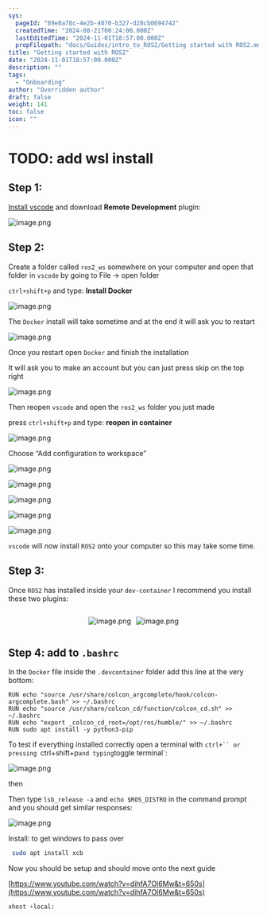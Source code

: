 ```yaml
---
sys:
  pageId: "89e0a78c-4e2b-4070-b327-d28cb0694742"
  createdTime: "2024-08-21T00:24:00.000Z"
  lastEditedTime: "2024-11-01T18:57:00.000Z"
  propFilepath: "docs/Guides/intro_to_ROS2/Getting started with ROS2.md"
title: "Getting started with ROS2"
date: "2024-11-01T18:57:00.000Z"
description: ""
tags:
  - "Onboarding"
author: "Overridden author"
draft: false
weight: 141
toc: false
icon: ""
---
```


# TODO: add wsl install

## Step 1:

[Install vscode](https://code.visualstudio.com/download) and download **Remote Development** plugin:

![image.png](https://prod-files-secure.s3.us-west-2.amazonaws.com/d518164a-d88e-44d1-a4ee-3adb3bd8bce0/efb52993-1881-4a40-b95e-6f020334f022/image.png?X-Amz-Algorithm=AWS4-HMAC-SHA256&X-Amz-Content-Sha256=UNSIGNED-PAYLOAD&X-Amz-Credential=ASIAZI2LB466QUXXX33L%2F20250208%2Fus-west-2%2Fs3%2Faws4_request&X-Amz-Date=20250208T060935Z&X-Amz-Expires=3600&X-Amz-Security-Token=IQoJb3JpZ2luX2VjEG4aCXVzLXdlc3QtMiJHMEUCIAwFwyPTFzqlhV6hPGPH1A%2FBqikg57Z9Iq%2FKGMRFcDbxAiEApn4hDT47i6dWwy%2Bapw1Z2LBb9QiWHioIfnEFc2KP3oIqiAQIhv%2F%2F%2F%2F%2F%2F%2F%2F%2F%2FARAAGgw2Mzc0MjMxODM4MDUiDF%2FETN9QY%2Fh3d4GCDircA767hrTBdou2YG7SxmRz7%2FEFtMSU8XHobrRDK0EE5iZk%2FtFfkDt%2Bg2WzfvE9LpBi%2F2UWwIW9Sr7MFhdp8zTsu2C3I2HxgLqHvXchjMCdo2mOu4H2m6WSJHsmbEK%2FfJd2MKXvoU8OwAa%2B0xhbmRIT4ZdjwDPD1SYtrPHD7MTp1LpXoH%2FU4tIOKxyvcp1kd1lJnKNcvSk3sbb182SfsyWPYXJfeoqe8Y%2BeACYRqAqcRf%2FesZanuQ%2FSwveB1RHYMjVqY4f94FnUzsiSD1cjD4wV0Qv6VGzmxrEF4imp0ybRa%2Fw%2FRNBen3yd4f%2B1UcyZiICGquGni4yxBC6QQ5Ps98b8porgOzcZwl96MAQ0wqNweXowAz41aRGCsfId1HYYPPJ22z5XnW54SXskB4wdGwI9zcn9l35XRE16KJL2dThwRNdRIohck0zfiGIu%2F1SJB8%2Fycl92uqdMla4f65z3WcIiUD6GwvHLkNpk2ZNYd6aEl%2FbR5JLrgILJ%2BD8Uby4xkPEbIZGwNtn4a3kzjHuCFb%2Fj1Q6SeEao3t5fZVn%2FqBwfo0mzNhxPH5GxRTbAK5Qw0zEAM7pb7uqwU9aY1aRq%2BrMXL8LgzMIq8FUrzoJdvBB2gVpCKIlX2FB6EMy%2B4xYwMLPVm70GOqUBkbT5mIWBFHnHEHNj%2Bg1CHjXQ5RMtqJeYaUw2NtdAGDXI%2BJiWNue3U4M%2FvJeKL8oWDCBxz80kFcXwiIFhDn%2FnKVdClAZMLrO4kHwkph2VBcbFtPaxa%2FMqkh%2BZaSOcZgFBYuUJDVG%2FEssMNWwq3Yk7fZ0H81uuhqOWEfv4nq1UpuAjW7pdo3FQEPMEirRh%2F5xNo7BNNvxkTH%2FvMZA%2Fd%2Fu7S45SVQBc&X-Amz-Signature=08ccefa8fc4d781b5f6f120a19a7cccbf26131c371f19115216bcca87a6b1165&X-Amz-SignedHeaders=host&x-id=GetObject)

## Step 2:

Create a folder called `ros2_ws` somewhere on your computer and open that folder in `vscode` by going to File → open folder 

`ctrl+shift+p` and type: **Install Docker**

![image.png](https://prod-files-secure.s3.us-west-2.amazonaws.com/d518164a-d88e-44d1-a4ee-3adb3bd8bce0/2269dc0e-1cd5-47ff-bceb-c04ad9b2eab0/image.png?X-Amz-Algorithm=AWS4-HMAC-SHA256&X-Amz-Content-Sha256=UNSIGNED-PAYLOAD&X-Amz-Credential=ASIAZI2LB466QUXXX33L%2F20250208%2Fus-west-2%2Fs3%2Faws4_request&X-Amz-Date=20250208T060935Z&X-Amz-Expires=3600&X-Amz-Security-Token=IQoJb3JpZ2luX2VjEG4aCXVzLXdlc3QtMiJHMEUCIAwFwyPTFzqlhV6hPGPH1A%2FBqikg57Z9Iq%2FKGMRFcDbxAiEApn4hDT47i6dWwy%2Bapw1Z2LBb9QiWHioIfnEFc2KP3oIqiAQIhv%2F%2F%2F%2F%2F%2F%2F%2F%2F%2FARAAGgw2Mzc0MjMxODM4MDUiDF%2FETN9QY%2Fh3d4GCDircA767hrTBdou2YG7SxmRz7%2FEFtMSU8XHobrRDK0EE5iZk%2FtFfkDt%2Bg2WzfvE9LpBi%2F2UWwIW9Sr7MFhdp8zTsu2C3I2HxgLqHvXchjMCdo2mOu4H2m6WSJHsmbEK%2FfJd2MKXvoU8OwAa%2B0xhbmRIT4ZdjwDPD1SYtrPHD7MTp1LpXoH%2FU4tIOKxyvcp1kd1lJnKNcvSk3sbb182SfsyWPYXJfeoqe8Y%2BeACYRqAqcRf%2FesZanuQ%2FSwveB1RHYMjVqY4f94FnUzsiSD1cjD4wV0Qv6VGzmxrEF4imp0ybRa%2Fw%2FRNBen3yd4f%2B1UcyZiICGquGni4yxBC6QQ5Ps98b8porgOzcZwl96MAQ0wqNweXowAz41aRGCsfId1HYYPPJ22z5XnW54SXskB4wdGwI9zcn9l35XRE16KJL2dThwRNdRIohck0zfiGIu%2F1SJB8%2Fycl92uqdMla4f65z3WcIiUD6GwvHLkNpk2ZNYd6aEl%2FbR5JLrgILJ%2BD8Uby4xkPEbIZGwNtn4a3kzjHuCFb%2Fj1Q6SeEao3t5fZVn%2FqBwfo0mzNhxPH5GxRTbAK5Qw0zEAM7pb7uqwU9aY1aRq%2BrMXL8LgzMIq8FUrzoJdvBB2gVpCKIlX2FB6EMy%2B4xYwMLPVm70GOqUBkbT5mIWBFHnHEHNj%2Bg1CHjXQ5RMtqJeYaUw2NtdAGDXI%2BJiWNue3U4M%2FvJeKL8oWDCBxz80kFcXwiIFhDn%2FnKVdClAZMLrO4kHwkph2VBcbFtPaxa%2FMqkh%2BZaSOcZgFBYuUJDVG%2FEssMNWwq3Yk7fZ0H81uuhqOWEfv4nq1UpuAjW7pdo3FQEPMEirRh%2F5xNo7BNNvxkTH%2FvMZA%2Fd%2Fu7S45SVQBc&X-Amz-Signature=44a1cb433cf1ef0bebb88031858cce002549454dd45fe3a7aaa0e3fac4262604&X-Amz-SignedHeaders=host&x-id=GetObject)

The `Docker` install will take sometime and at the end it will ask you to restart

![image.png](https://prod-files-secure.s3.us-west-2.amazonaws.com/d518164a-d88e-44d1-a4ee-3adb3bd8bce0/ed233f78-be33-4b1f-b89c-9c346c0e961e/image.png?X-Amz-Algorithm=AWS4-HMAC-SHA256&X-Amz-Content-Sha256=UNSIGNED-PAYLOAD&X-Amz-Credential=ASIAZI2LB466QUXXX33L%2F20250208%2Fus-west-2%2Fs3%2Faws4_request&X-Amz-Date=20250208T060935Z&X-Amz-Expires=3600&X-Amz-Security-Token=IQoJb3JpZ2luX2VjEG4aCXVzLXdlc3QtMiJHMEUCIAwFwyPTFzqlhV6hPGPH1A%2FBqikg57Z9Iq%2FKGMRFcDbxAiEApn4hDT47i6dWwy%2Bapw1Z2LBb9QiWHioIfnEFc2KP3oIqiAQIhv%2F%2F%2F%2F%2F%2F%2F%2F%2F%2FARAAGgw2Mzc0MjMxODM4MDUiDF%2FETN9QY%2Fh3d4GCDircA767hrTBdou2YG7SxmRz7%2FEFtMSU8XHobrRDK0EE5iZk%2FtFfkDt%2Bg2WzfvE9LpBi%2F2UWwIW9Sr7MFhdp8zTsu2C3I2HxgLqHvXchjMCdo2mOu4H2m6WSJHsmbEK%2FfJd2MKXvoU8OwAa%2B0xhbmRIT4ZdjwDPD1SYtrPHD7MTp1LpXoH%2FU4tIOKxyvcp1kd1lJnKNcvSk3sbb182SfsyWPYXJfeoqe8Y%2BeACYRqAqcRf%2FesZanuQ%2FSwveB1RHYMjVqY4f94FnUzsiSD1cjD4wV0Qv6VGzmxrEF4imp0ybRa%2Fw%2FRNBen3yd4f%2B1UcyZiICGquGni4yxBC6QQ5Ps98b8porgOzcZwl96MAQ0wqNweXowAz41aRGCsfId1HYYPPJ22z5XnW54SXskB4wdGwI9zcn9l35XRE16KJL2dThwRNdRIohck0zfiGIu%2F1SJB8%2Fycl92uqdMla4f65z3WcIiUD6GwvHLkNpk2ZNYd6aEl%2FbR5JLrgILJ%2BD8Uby4xkPEbIZGwNtn4a3kzjHuCFb%2Fj1Q6SeEao3t5fZVn%2FqBwfo0mzNhxPH5GxRTbAK5Qw0zEAM7pb7uqwU9aY1aRq%2BrMXL8LgzMIq8FUrzoJdvBB2gVpCKIlX2FB6EMy%2B4xYwMLPVm70GOqUBkbT5mIWBFHnHEHNj%2Bg1CHjXQ5RMtqJeYaUw2NtdAGDXI%2BJiWNue3U4M%2FvJeKL8oWDCBxz80kFcXwiIFhDn%2FnKVdClAZMLrO4kHwkph2VBcbFtPaxa%2FMqkh%2BZaSOcZgFBYuUJDVG%2FEssMNWwq3Yk7fZ0H81uuhqOWEfv4nq1UpuAjW7pdo3FQEPMEirRh%2F5xNo7BNNvxkTH%2FvMZA%2Fd%2Fu7S45SVQBc&X-Amz-Signature=369bfb493b695be9af3775a3bd88bfef4b3ae469d394bd02d7730a2a86850b92&X-Amz-SignedHeaders=host&x-id=GetObject)

Once you restart open `Docker` and finish the installation

It will ask you to make an account but you can just press skip on the top right

![image.png](https://prod-files-secure.s3.us-west-2.amazonaws.com/d518164a-d88e-44d1-a4ee-3adb3bd8bce0/21010ad9-1659-4fd9-9f59-9932a09b2a3d/image.png?X-Amz-Algorithm=AWS4-HMAC-SHA256&X-Amz-Content-Sha256=UNSIGNED-PAYLOAD&X-Amz-Credential=ASIAZI2LB466QUXXX33L%2F20250208%2Fus-west-2%2Fs3%2Faws4_request&X-Amz-Date=20250208T060935Z&X-Amz-Expires=3600&X-Amz-Security-Token=IQoJb3JpZ2luX2VjEG4aCXVzLXdlc3QtMiJHMEUCIAwFwyPTFzqlhV6hPGPH1A%2FBqikg57Z9Iq%2FKGMRFcDbxAiEApn4hDT47i6dWwy%2Bapw1Z2LBb9QiWHioIfnEFc2KP3oIqiAQIhv%2F%2F%2F%2F%2F%2F%2F%2F%2F%2FARAAGgw2Mzc0MjMxODM4MDUiDF%2FETN9QY%2Fh3d4GCDircA767hrTBdou2YG7SxmRz7%2FEFtMSU8XHobrRDK0EE5iZk%2FtFfkDt%2Bg2WzfvE9LpBi%2F2UWwIW9Sr7MFhdp8zTsu2C3I2HxgLqHvXchjMCdo2mOu4H2m6WSJHsmbEK%2FfJd2MKXvoU8OwAa%2B0xhbmRIT4ZdjwDPD1SYtrPHD7MTp1LpXoH%2FU4tIOKxyvcp1kd1lJnKNcvSk3sbb182SfsyWPYXJfeoqe8Y%2BeACYRqAqcRf%2FesZanuQ%2FSwveB1RHYMjVqY4f94FnUzsiSD1cjD4wV0Qv6VGzmxrEF4imp0ybRa%2Fw%2FRNBen3yd4f%2B1UcyZiICGquGni4yxBC6QQ5Ps98b8porgOzcZwl96MAQ0wqNweXowAz41aRGCsfId1HYYPPJ22z5XnW54SXskB4wdGwI9zcn9l35XRE16KJL2dThwRNdRIohck0zfiGIu%2F1SJB8%2Fycl92uqdMla4f65z3WcIiUD6GwvHLkNpk2ZNYd6aEl%2FbR5JLrgILJ%2BD8Uby4xkPEbIZGwNtn4a3kzjHuCFb%2Fj1Q6SeEao3t5fZVn%2FqBwfo0mzNhxPH5GxRTbAK5Qw0zEAM7pb7uqwU9aY1aRq%2BrMXL8LgzMIq8FUrzoJdvBB2gVpCKIlX2FB6EMy%2B4xYwMLPVm70GOqUBkbT5mIWBFHnHEHNj%2Bg1CHjXQ5RMtqJeYaUw2NtdAGDXI%2BJiWNue3U4M%2FvJeKL8oWDCBxz80kFcXwiIFhDn%2FnKVdClAZMLrO4kHwkph2VBcbFtPaxa%2FMqkh%2BZaSOcZgFBYuUJDVG%2FEssMNWwq3Yk7fZ0H81uuhqOWEfv4nq1UpuAjW7pdo3FQEPMEirRh%2F5xNo7BNNvxkTH%2FvMZA%2Fd%2Fu7S45SVQBc&X-Amz-Signature=f5f002af1c66beaef86df38209357e4925fd1ac98b2e9627834ac6bf1558b766&X-Amz-SignedHeaders=host&x-id=GetObject)

Then reopen `vscode` and open the `ros2_ws` folder you just made

press `ctrl+shift+p` and type: **reopen in container**

![image.png](https://prod-files-secure.s3.us-west-2.amazonaws.com/d518164a-d88e-44d1-a4ee-3adb3bd8bce0/4e93b8c2-41ad-488c-8095-c74205196118/image.png?X-Amz-Algorithm=AWS4-HMAC-SHA256&X-Amz-Content-Sha256=UNSIGNED-PAYLOAD&X-Amz-Credential=ASIAZI2LB466QUXXX33L%2F20250208%2Fus-west-2%2Fs3%2Faws4_request&X-Amz-Date=20250208T060935Z&X-Amz-Expires=3600&X-Amz-Security-Token=IQoJb3JpZ2luX2VjEG4aCXVzLXdlc3QtMiJHMEUCIAwFwyPTFzqlhV6hPGPH1A%2FBqikg57Z9Iq%2FKGMRFcDbxAiEApn4hDT47i6dWwy%2Bapw1Z2LBb9QiWHioIfnEFc2KP3oIqiAQIhv%2F%2F%2F%2F%2F%2F%2F%2F%2F%2FARAAGgw2Mzc0MjMxODM4MDUiDF%2FETN9QY%2Fh3d4GCDircA767hrTBdou2YG7SxmRz7%2FEFtMSU8XHobrRDK0EE5iZk%2FtFfkDt%2Bg2WzfvE9LpBi%2F2UWwIW9Sr7MFhdp8zTsu2C3I2HxgLqHvXchjMCdo2mOu4H2m6WSJHsmbEK%2FfJd2MKXvoU8OwAa%2B0xhbmRIT4ZdjwDPD1SYtrPHD7MTp1LpXoH%2FU4tIOKxyvcp1kd1lJnKNcvSk3sbb182SfsyWPYXJfeoqe8Y%2BeACYRqAqcRf%2FesZanuQ%2FSwveB1RHYMjVqY4f94FnUzsiSD1cjD4wV0Qv6VGzmxrEF4imp0ybRa%2Fw%2FRNBen3yd4f%2B1UcyZiICGquGni4yxBC6QQ5Ps98b8porgOzcZwl96MAQ0wqNweXowAz41aRGCsfId1HYYPPJ22z5XnW54SXskB4wdGwI9zcn9l35XRE16KJL2dThwRNdRIohck0zfiGIu%2F1SJB8%2Fycl92uqdMla4f65z3WcIiUD6GwvHLkNpk2ZNYd6aEl%2FbR5JLrgILJ%2BD8Uby4xkPEbIZGwNtn4a3kzjHuCFb%2Fj1Q6SeEao3t5fZVn%2FqBwfo0mzNhxPH5GxRTbAK5Qw0zEAM7pb7uqwU9aY1aRq%2BrMXL8LgzMIq8FUrzoJdvBB2gVpCKIlX2FB6EMy%2B4xYwMLPVm70GOqUBkbT5mIWBFHnHEHNj%2Bg1CHjXQ5RMtqJeYaUw2NtdAGDXI%2BJiWNue3U4M%2FvJeKL8oWDCBxz80kFcXwiIFhDn%2FnKVdClAZMLrO4kHwkph2VBcbFtPaxa%2FMqkh%2BZaSOcZgFBYuUJDVG%2FEssMNWwq3Yk7fZ0H81uuhqOWEfv4nq1UpuAjW7pdo3FQEPMEirRh%2F5xNo7BNNvxkTH%2FvMZA%2Fd%2Fu7S45SVQBc&X-Amz-Signature=35e2eab187d5e445c93759a4eaf14dc8a102f342a461c35fc13610de30ee8fc4&X-Amz-SignedHeaders=host&x-id=GetObject)

Choose “Add configuration to workspace”

![image.png](https://prod-files-secure.s3.us-west-2.amazonaws.com/d518164a-d88e-44d1-a4ee-3adb3bd8bce0/9560b282-5060-4989-ba37-97e7b2c22476/image.png?X-Amz-Algorithm=AWS4-HMAC-SHA256&X-Amz-Content-Sha256=UNSIGNED-PAYLOAD&X-Amz-Credential=ASIAZI2LB466QUXXX33L%2F20250208%2Fus-west-2%2Fs3%2Faws4_request&X-Amz-Date=20250208T060935Z&X-Amz-Expires=3600&X-Amz-Security-Token=IQoJb3JpZ2luX2VjEG4aCXVzLXdlc3QtMiJHMEUCIAwFwyPTFzqlhV6hPGPH1A%2FBqikg57Z9Iq%2FKGMRFcDbxAiEApn4hDT47i6dWwy%2Bapw1Z2LBb9QiWHioIfnEFc2KP3oIqiAQIhv%2F%2F%2F%2F%2F%2F%2F%2F%2F%2FARAAGgw2Mzc0MjMxODM4MDUiDF%2FETN9QY%2Fh3d4GCDircA767hrTBdou2YG7SxmRz7%2FEFtMSU8XHobrRDK0EE5iZk%2FtFfkDt%2Bg2WzfvE9LpBi%2F2UWwIW9Sr7MFhdp8zTsu2C3I2HxgLqHvXchjMCdo2mOu4H2m6WSJHsmbEK%2FfJd2MKXvoU8OwAa%2B0xhbmRIT4ZdjwDPD1SYtrPHD7MTp1LpXoH%2FU4tIOKxyvcp1kd1lJnKNcvSk3sbb182SfsyWPYXJfeoqe8Y%2BeACYRqAqcRf%2FesZanuQ%2FSwveB1RHYMjVqY4f94FnUzsiSD1cjD4wV0Qv6VGzmxrEF4imp0ybRa%2Fw%2FRNBen3yd4f%2B1UcyZiICGquGni4yxBC6QQ5Ps98b8porgOzcZwl96MAQ0wqNweXowAz41aRGCsfId1HYYPPJ22z5XnW54SXskB4wdGwI9zcn9l35XRE16KJL2dThwRNdRIohck0zfiGIu%2F1SJB8%2Fycl92uqdMla4f65z3WcIiUD6GwvHLkNpk2ZNYd6aEl%2FbR5JLrgILJ%2BD8Uby4xkPEbIZGwNtn4a3kzjHuCFb%2Fj1Q6SeEao3t5fZVn%2FqBwfo0mzNhxPH5GxRTbAK5Qw0zEAM7pb7uqwU9aY1aRq%2BrMXL8LgzMIq8FUrzoJdvBB2gVpCKIlX2FB6EMy%2B4xYwMLPVm70GOqUBkbT5mIWBFHnHEHNj%2Bg1CHjXQ5RMtqJeYaUw2NtdAGDXI%2BJiWNue3U4M%2FvJeKL8oWDCBxz80kFcXwiIFhDn%2FnKVdClAZMLrO4kHwkph2VBcbFtPaxa%2FMqkh%2BZaSOcZgFBYuUJDVG%2FEssMNWwq3Yk7fZ0H81uuhqOWEfv4nq1UpuAjW7pdo3FQEPMEirRh%2F5xNo7BNNvxkTH%2FvMZA%2Fd%2Fu7S45SVQBc&X-Amz-Signature=c2bee09e66bb3b1ca93385a6b8e105501b9f5599c0481e5088b0d3f9ce1c5014&X-Amz-SignedHeaders=host&x-id=GetObject)

![image.png](https://prod-files-secure.s3.us-west-2.amazonaws.com/d518164a-d88e-44d1-a4ee-3adb3bd8bce0/2ee63f81-886b-48e8-a553-dc6e5eac99e4/image.png?X-Amz-Algorithm=AWS4-HMAC-SHA256&X-Amz-Content-Sha256=UNSIGNED-PAYLOAD&X-Amz-Credential=ASIAZI2LB466QUXXX33L%2F20250208%2Fus-west-2%2Fs3%2Faws4_request&X-Amz-Date=20250208T060935Z&X-Amz-Expires=3600&X-Amz-Security-Token=IQoJb3JpZ2luX2VjEG4aCXVzLXdlc3QtMiJHMEUCIAwFwyPTFzqlhV6hPGPH1A%2FBqikg57Z9Iq%2FKGMRFcDbxAiEApn4hDT47i6dWwy%2Bapw1Z2LBb9QiWHioIfnEFc2KP3oIqiAQIhv%2F%2F%2F%2F%2F%2F%2F%2F%2F%2FARAAGgw2Mzc0MjMxODM4MDUiDF%2FETN9QY%2Fh3d4GCDircA767hrTBdou2YG7SxmRz7%2FEFtMSU8XHobrRDK0EE5iZk%2FtFfkDt%2Bg2WzfvE9LpBi%2F2UWwIW9Sr7MFhdp8zTsu2C3I2HxgLqHvXchjMCdo2mOu4H2m6WSJHsmbEK%2FfJd2MKXvoU8OwAa%2B0xhbmRIT4ZdjwDPD1SYtrPHD7MTp1LpXoH%2FU4tIOKxyvcp1kd1lJnKNcvSk3sbb182SfsyWPYXJfeoqe8Y%2BeACYRqAqcRf%2FesZanuQ%2FSwveB1RHYMjVqY4f94FnUzsiSD1cjD4wV0Qv6VGzmxrEF4imp0ybRa%2Fw%2FRNBen3yd4f%2B1UcyZiICGquGni4yxBC6QQ5Ps98b8porgOzcZwl96MAQ0wqNweXowAz41aRGCsfId1HYYPPJ22z5XnW54SXskB4wdGwI9zcn9l35XRE16KJL2dThwRNdRIohck0zfiGIu%2F1SJB8%2Fycl92uqdMla4f65z3WcIiUD6GwvHLkNpk2ZNYd6aEl%2FbR5JLrgILJ%2BD8Uby4xkPEbIZGwNtn4a3kzjHuCFb%2Fj1Q6SeEao3t5fZVn%2FqBwfo0mzNhxPH5GxRTbAK5Qw0zEAM7pb7uqwU9aY1aRq%2BrMXL8LgzMIq8FUrzoJdvBB2gVpCKIlX2FB6EMy%2B4xYwMLPVm70GOqUBkbT5mIWBFHnHEHNj%2Bg1CHjXQ5RMtqJeYaUw2NtdAGDXI%2BJiWNue3U4M%2FvJeKL8oWDCBxz80kFcXwiIFhDn%2FnKVdClAZMLrO4kHwkph2VBcbFtPaxa%2FMqkh%2BZaSOcZgFBYuUJDVG%2FEssMNWwq3Yk7fZ0H81uuhqOWEfv4nq1UpuAjW7pdo3FQEPMEirRh%2F5xNo7BNNvxkTH%2FvMZA%2Fd%2Fu7S45SVQBc&X-Amz-Signature=c9db214dbc941d0301674aa4a37b90cec02fd06d52fa66c02a7f2ae7f7a299ad&X-Amz-SignedHeaders=host&x-id=GetObject)

![image.png](https://prod-files-secure.s3.us-west-2.amazonaws.com/d518164a-d88e-44d1-a4ee-3adb3bd8bce0/ae1580b2-b048-407e-aed9-b584224a7a04/image.png?X-Amz-Algorithm=AWS4-HMAC-SHA256&X-Amz-Content-Sha256=UNSIGNED-PAYLOAD&X-Amz-Credential=ASIAZI2LB466QUXXX33L%2F20250208%2Fus-west-2%2Fs3%2Faws4_request&X-Amz-Date=20250208T060935Z&X-Amz-Expires=3600&X-Amz-Security-Token=IQoJb3JpZ2luX2VjEG4aCXVzLXdlc3QtMiJHMEUCIAwFwyPTFzqlhV6hPGPH1A%2FBqikg57Z9Iq%2FKGMRFcDbxAiEApn4hDT47i6dWwy%2Bapw1Z2LBb9QiWHioIfnEFc2KP3oIqiAQIhv%2F%2F%2F%2F%2F%2F%2F%2F%2F%2FARAAGgw2Mzc0MjMxODM4MDUiDF%2FETN9QY%2Fh3d4GCDircA767hrTBdou2YG7SxmRz7%2FEFtMSU8XHobrRDK0EE5iZk%2FtFfkDt%2Bg2WzfvE9LpBi%2F2UWwIW9Sr7MFhdp8zTsu2C3I2HxgLqHvXchjMCdo2mOu4H2m6WSJHsmbEK%2FfJd2MKXvoU8OwAa%2B0xhbmRIT4ZdjwDPD1SYtrPHD7MTp1LpXoH%2FU4tIOKxyvcp1kd1lJnKNcvSk3sbb182SfsyWPYXJfeoqe8Y%2BeACYRqAqcRf%2FesZanuQ%2FSwveB1RHYMjVqY4f94FnUzsiSD1cjD4wV0Qv6VGzmxrEF4imp0ybRa%2Fw%2FRNBen3yd4f%2B1UcyZiICGquGni4yxBC6QQ5Ps98b8porgOzcZwl96MAQ0wqNweXowAz41aRGCsfId1HYYPPJ22z5XnW54SXskB4wdGwI9zcn9l35XRE16KJL2dThwRNdRIohck0zfiGIu%2F1SJB8%2Fycl92uqdMla4f65z3WcIiUD6GwvHLkNpk2ZNYd6aEl%2FbR5JLrgILJ%2BD8Uby4xkPEbIZGwNtn4a3kzjHuCFb%2Fj1Q6SeEao3t5fZVn%2FqBwfo0mzNhxPH5GxRTbAK5Qw0zEAM7pb7uqwU9aY1aRq%2BrMXL8LgzMIq8FUrzoJdvBB2gVpCKIlX2FB6EMy%2B4xYwMLPVm70GOqUBkbT5mIWBFHnHEHNj%2Bg1CHjXQ5RMtqJeYaUw2NtdAGDXI%2BJiWNue3U4M%2FvJeKL8oWDCBxz80kFcXwiIFhDn%2FnKVdClAZMLrO4kHwkph2VBcbFtPaxa%2FMqkh%2BZaSOcZgFBYuUJDVG%2FEssMNWwq3Yk7fZ0H81uuhqOWEfv4nq1UpuAjW7pdo3FQEPMEirRh%2F5xNo7BNNvxkTH%2FvMZA%2Fd%2Fu7S45SVQBc&X-Amz-Signature=0b5f767bb0b7319654550dc1809ac803328ba5818dcdf5095ad9a38cd3934438&X-Amz-SignedHeaders=host&x-id=GetObject)

![image.png](https://prod-files-secure.s3.us-west-2.amazonaws.com/d518164a-d88e-44d1-a4ee-3adb3bd8bce0/53255b28-f75e-430f-b9e3-c0ac8577e42b/image.png?X-Amz-Algorithm=AWS4-HMAC-SHA256&X-Amz-Content-Sha256=UNSIGNED-PAYLOAD&X-Amz-Credential=ASIAZI2LB466QUXXX33L%2F20250208%2Fus-west-2%2Fs3%2Faws4_request&X-Amz-Date=20250208T060935Z&X-Amz-Expires=3600&X-Amz-Security-Token=IQoJb3JpZ2luX2VjEG4aCXVzLXdlc3QtMiJHMEUCIAwFwyPTFzqlhV6hPGPH1A%2FBqikg57Z9Iq%2FKGMRFcDbxAiEApn4hDT47i6dWwy%2Bapw1Z2LBb9QiWHioIfnEFc2KP3oIqiAQIhv%2F%2F%2F%2F%2F%2F%2F%2F%2F%2FARAAGgw2Mzc0MjMxODM4MDUiDF%2FETN9QY%2Fh3d4GCDircA767hrTBdou2YG7SxmRz7%2FEFtMSU8XHobrRDK0EE5iZk%2FtFfkDt%2Bg2WzfvE9LpBi%2F2UWwIW9Sr7MFhdp8zTsu2C3I2HxgLqHvXchjMCdo2mOu4H2m6WSJHsmbEK%2FfJd2MKXvoU8OwAa%2B0xhbmRIT4ZdjwDPD1SYtrPHD7MTp1LpXoH%2FU4tIOKxyvcp1kd1lJnKNcvSk3sbb182SfsyWPYXJfeoqe8Y%2BeACYRqAqcRf%2FesZanuQ%2FSwveB1RHYMjVqY4f94FnUzsiSD1cjD4wV0Qv6VGzmxrEF4imp0ybRa%2Fw%2FRNBen3yd4f%2B1UcyZiICGquGni4yxBC6QQ5Ps98b8porgOzcZwl96MAQ0wqNweXowAz41aRGCsfId1HYYPPJ22z5XnW54SXskB4wdGwI9zcn9l35XRE16KJL2dThwRNdRIohck0zfiGIu%2F1SJB8%2Fycl92uqdMla4f65z3WcIiUD6GwvHLkNpk2ZNYd6aEl%2FbR5JLrgILJ%2BD8Uby4xkPEbIZGwNtn4a3kzjHuCFb%2Fj1Q6SeEao3t5fZVn%2FqBwfo0mzNhxPH5GxRTbAK5Qw0zEAM7pb7uqwU9aY1aRq%2BrMXL8LgzMIq8FUrzoJdvBB2gVpCKIlX2FB6EMy%2B4xYwMLPVm70GOqUBkbT5mIWBFHnHEHNj%2Bg1CHjXQ5RMtqJeYaUw2NtdAGDXI%2BJiWNue3U4M%2FvJeKL8oWDCBxz80kFcXwiIFhDn%2FnKVdClAZMLrO4kHwkph2VBcbFtPaxa%2FMqkh%2BZaSOcZgFBYuUJDVG%2FEssMNWwq3Yk7fZ0H81uuhqOWEfv4nq1UpuAjW7pdo3FQEPMEirRh%2F5xNo7BNNvxkTH%2FvMZA%2Fd%2Fu7S45SVQBc&X-Amz-Signature=edf17ca0d07505ff7c05ddf7769a091127183701a44c8245fd6ad0bbf89e76b8&X-Amz-SignedHeaders=host&x-id=GetObject)

![image.png](https://prod-files-secure.s3.us-west-2.amazonaws.com/d518164a-d88e-44d1-a4ee-3adb3bd8bce0/7c562767-5af9-4ffb-97d1-327bcdf4ee00/image.png?X-Amz-Algorithm=AWS4-HMAC-SHA256&X-Amz-Content-Sha256=UNSIGNED-PAYLOAD&X-Amz-Credential=ASIAZI2LB466QUXXX33L%2F20250208%2Fus-west-2%2Fs3%2Faws4_request&X-Amz-Date=20250208T060935Z&X-Amz-Expires=3600&X-Amz-Security-Token=IQoJb3JpZ2luX2VjEG4aCXVzLXdlc3QtMiJHMEUCIAwFwyPTFzqlhV6hPGPH1A%2FBqikg57Z9Iq%2FKGMRFcDbxAiEApn4hDT47i6dWwy%2Bapw1Z2LBb9QiWHioIfnEFc2KP3oIqiAQIhv%2F%2F%2F%2F%2F%2F%2F%2F%2F%2FARAAGgw2Mzc0MjMxODM4MDUiDF%2FETN9QY%2Fh3d4GCDircA767hrTBdou2YG7SxmRz7%2FEFtMSU8XHobrRDK0EE5iZk%2FtFfkDt%2Bg2WzfvE9LpBi%2F2UWwIW9Sr7MFhdp8zTsu2C3I2HxgLqHvXchjMCdo2mOu4H2m6WSJHsmbEK%2FfJd2MKXvoU8OwAa%2B0xhbmRIT4ZdjwDPD1SYtrPHD7MTp1LpXoH%2FU4tIOKxyvcp1kd1lJnKNcvSk3sbb182SfsyWPYXJfeoqe8Y%2BeACYRqAqcRf%2FesZanuQ%2FSwveB1RHYMjVqY4f94FnUzsiSD1cjD4wV0Qv6VGzmxrEF4imp0ybRa%2Fw%2FRNBen3yd4f%2B1UcyZiICGquGni4yxBC6QQ5Ps98b8porgOzcZwl96MAQ0wqNweXowAz41aRGCsfId1HYYPPJ22z5XnW54SXskB4wdGwI9zcn9l35XRE16KJL2dThwRNdRIohck0zfiGIu%2F1SJB8%2Fycl92uqdMla4f65z3WcIiUD6GwvHLkNpk2ZNYd6aEl%2FbR5JLrgILJ%2BD8Uby4xkPEbIZGwNtn4a3kzjHuCFb%2Fj1Q6SeEao3t5fZVn%2FqBwfo0mzNhxPH5GxRTbAK5Qw0zEAM7pb7uqwU9aY1aRq%2BrMXL8LgzMIq8FUrzoJdvBB2gVpCKIlX2FB6EMy%2B4xYwMLPVm70GOqUBkbT5mIWBFHnHEHNj%2Bg1CHjXQ5RMtqJeYaUw2NtdAGDXI%2BJiWNue3U4M%2FvJeKL8oWDCBxz80kFcXwiIFhDn%2FnKVdClAZMLrO4kHwkph2VBcbFtPaxa%2FMqkh%2BZaSOcZgFBYuUJDVG%2FEssMNWwq3Yk7fZ0H81uuhqOWEfv4nq1UpuAjW7pdo3FQEPMEirRh%2F5xNo7BNNvxkTH%2FvMZA%2Fd%2Fu7S45SVQBc&X-Amz-Signature=8dea303f51065ab2259b995312f19abf251b19a3087391c104055b070e6dcf03&X-Amz-SignedHeaders=host&x-id=GetObject)

`vscode` will now install `ROS2` onto your computer so this may take some time.

## Step 3:

Once `ROS2` has installed inside your `dev-container` I recommend you install these two plugins:

<div style="display: flex;flex-direction: row; column-gap:10px; max-width: 630px;justify-content: center;">
<div>

![image.png](https://prod-files-secure.s3.us-west-2.amazonaws.com/d518164a-d88e-44d1-a4ee-3adb3bd8bce0/3fc3d550-5a54-4ba1-ba6b-faa01cdb7369/image.png?X-Amz-Algorithm=AWS4-HMAC-SHA256&X-Amz-Content-Sha256=UNSIGNED-PAYLOAD&X-Amz-Credential=ASIAZI2LB4666CVAAYKF%2F20250208%2Fus-west-2%2Fs3%2Faws4_request&X-Amz-Date=20250208T060937Z&X-Amz-Expires=3600&X-Amz-Security-Token=IQoJb3JpZ2luX2VjEG4aCXVzLXdlc3QtMiJGMEQCIH0j0ybEa1UNF2uq8TxlCG7c96NvvjhLqCi93aceByheAiBi5i2ZB3gkVa96t0iDf%2Blho9chehsySgm1bucngLD3bSqIBAiH%2F%2F%2F%2F%2F%2F%2F%2F%2F%2F8BEAAaDDYzNzQyMzE4MzgwNSIMpseJOaEuM2s%2Bo1aUKtwDMMlMO3bOefKCmpjwz3mOWdyf71MOPW5k28ntMSxyVlASPlmYVCoqO1orvuBc13Ent9eqfRH4b9GCIm54duXTLCGE2FH9p%2BMIwXugEDMm6tiV1BN6idLZ%2FvHkBIkQWXyrDZMCTNnZIErfZq0luT5gkZx8yl4cbbNeUlS0yhVbHvAlI%2F9OKOb8DwkJ2Bju%2FjHivhrwejspILX28YydgR8E8ab7DiRJ8%2FcC00R5ys%2FboWarJbmTmyVD1Rz2J8XgQZ%2FN1yiAvOP3wtsYCUMVDmNi4nZGXO32RHJPYQzO8OwdHkhiZD9HVP3OXVA%2BKtOy11OLHtOkPwCuj4JjqptYgTRRSWeDoCJ8e5F9xK6HH3I13zYVhUHF2yJAk7RmV8h6jiU%2Bj%2Fj7zPk4%2BYBcJMAWCPk0BobGNnl050GExLarU44gKj9XcVd1k9UWFlMGeFlYO8m%2BLM8T19OtsGCIYN1cB6ed%2B4y6QYziSj21H8vEeQVmQBoRhyDbS84mmA1ifewG3j%2FsLAG%2BpgSBiNZc8V8hAYiq5kW%2F1rRLP7ypYyR%2BUK6CQamn%2B6exSwbHuzwgeRNd%2BCXXRQRxCGS2xz3PAwo%2FSReAs5h1m%2B5kRBXBkTIwTvhmnjw8YgwPtfqePywrpL0w3dWbvQY6pgHbwLnHblc%2BzKjoQQhycoke6W1GCovSumXR3HenRVGt%2Bc9ehUQOLtHK87ES6TTuHIRACVLCiLaoGUVRsGsdI%2FRISQChRkYM3UthrygPUcprlrmiipFxH%2BAdOgj830Sox5WIyW9VEU9w2BduEbe8f0gq2r0TLCAgZntUqYr11yQG8aKMPfh0vgaV7uFVLTAIsC%2B2Bt9l8ltM%2F4rpiScQC%2BxfV5AAJukl&X-Amz-Signature=dbe4d036b537beedd74c1dba178d49c607b7d78bc10d82b58eb841993c7129bc&X-Amz-SignedHeaders=host&x-id=GetObject)

</div>
<div>

![image.png](https://prod-files-secure.s3.us-west-2.amazonaws.com/d518164a-d88e-44d1-a4ee-3adb3bd8bce0/d994cc66-13c2-4093-a5a3-f84cf4601a82/image.png?X-Amz-Algorithm=AWS4-HMAC-SHA256&X-Amz-Content-Sha256=UNSIGNED-PAYLOAD&X-Amz-Credential=ASIAZI2LB4664CEZH5FM%2F20250208%2Fus-west-2%2Fs3%2Faws4_request&X-Amz-Date=20250208T060937Z&X-Amz-Expires=3600&X-Amz-Security-Token=IQoJb3JpZ2luX2VjEG4aCXVzLXdlc3QtMiJIMEYCIQDlYE1D3v8MqU4sSJSZDiBTacdRhzaWJRa0UXKUyQkGKgIhAMgj1gA49Sc8OeHFTPMjtsJrLeTagUWtjDW3JhQQTL%2BTKogECIf%2F%2F%2F%2F%2F%2F%2F%2F%2F%2FwEQABoMNjM3NDIzMTgzODA1IgztC5ZapXOGfCHxg4Uq3APMlqoinDNqS7LBc%2Fow7YhA7R%2FtrtnNcaYIt1rhisMYClpt2bHByC%2F1EcNlcgPKaxW2Si6NN2LGG%2FqNQawkD5N4XHdtAX7UJuG2YNHLGmQvAOma5ML2DK2IExt4K28piyrd1VgJdbEBPZgDKGJ32flleL98%2B%2Fm6k2AAwjd%2F2hysRVNXU0b7ykLR1tIJCEUGmJWeYvDsdPHWnme1twxeooq%2BRpfGypAH530%2Fm%2B%2F472%2BqB2VmKOLVnnz%2BnoN42cvVQMoYvpWvHrKp%2Bwpjl8eHryC4tvzci%2F2EhpgoPwu8fkMAoKkiG7yYc%2FEhB%2F8LEh%2F0TZujkK%2FVx4if6N1SGkKzP2Qikv2jMddyza3i0CSk8dXpjbz%2BTLqd0os7iGytc6mDKDhx17uaKXGEmgqSY8ZlH%2BvRHQJbAz0u2NS%2BQZDR7u%2BkqA6gCuUe%2FdolJKtugEDVLcjjuy22YIv%2Bjc6Ofyn3k4maeIirJ08F9lYqlYgcjMIqv1q5CKooOwWSfe02Y%2BoIQq33FIVDyE%2F8qBIjCoMLCWFUJofQAGkkU58wLZKU%2F%2F3GOWiQzi7sJ8nPT65TME%2B%2B1gAVdEi3EmJ6MpahX%2BVNVYlkRxyQR1ebWi%2BsCTKkw6z28xDNLOk2ngBrYkUyMTDJ1Zu9BjqkAS%2B4nZhHRrIezdFbKW%2Bf6AfZbEMhdNFaMYKtBcSffruGeZQYcLAcSQPKcmvP9iK%2BmtMV490a13kjf60sxTnBxA5h%2BJDjvVoi0XC%2FYIa8PbdbfyPXf7jemIirQI%2BOkLlzbhCOR0qLHdxXCxK5W21C6XAw6sTC3Jtb%2BReahrqY3RkC0UIYEYsmsYTgOM%2Fy8dMlnOIlO8SszQptsSNr7GKuiidJjfu9&X-Amz-Signature=5380dc0f68ecf836634d130f800f3a8de44f267975579fab088660d39bc4b0b9&X-Amz-SignedHeaders=host&x-id=GetObject)

</div>
</div>

## Step 4: add to `.bashrc`

In the `Docker` file inside the `.devcontainer` folder add this line at the very bottom: 

```docker
RUN echo "source /usr/share/colcon_argcomplete/hook/colcon-argcomplete.bash" >> ~/.bashrc
RUN echo "source /usr/share/colcon_cd/function/colcon_cd.sh" >> ~/.bashrc
RUN echo "export _colcon_cd_root=/opt/ros/humble/" >> ~/.bashrc
RUN sudo apt install -y python3-pip 
```

To test if everything installed correctly open a terminal with `ctrl+`` or pressing `ctrl+shift+p` and typing `toggle terminal`:

![image.png](https://prod-files-secure.s3.us-west-2.amazonaws.com/d518164a-d88e-44d1-a4ee-3adb3bd8bce0/6a4943d8-b04e-4c02-9a58-775f3384d1a5/image.png?X-Amz-Algorithm=AWS4-HMAC-SHA256&X-Amz-Content-Sha256=UNSIGNED-PAYLOAD&X-Amz-Credential=ASIAZI2LB466QUXXX33L%2F20250208%2Fus-west-2%2Fs3%2Faws4_request&X-Amz-Date=20250208T060935Z&X-Amz-Expires=3600&X-Amz-Security-Token=IQoJb3JpZ2luX2VjEG4aCXVzLXdlc3QtMiJHMEUCIAwFwyPTFzqlhV6hPGPH1A%2FBqikg57Z9Iq%2FKGMRFcDbxAiEApn4hDT47i6dWwy%2Bapw1Z2LBb9QiWHioIfnEFc2KP3oIqiAQIhv%2F%2F%2F%2F%2F%2F%2F%2F%2F%2FARAAGgw2Mzc0MjMxODM4MDUiDF%2FETN9QY%2Fh3d4GCDircA767hrTBdou2YG7SxmRz7%2FEFtMSU8XHobrRDK0EE5iZk%2FtFfkDt%2Bg2WzfvE9LpBi%2F2UWwIW9Sr7MFhdp8zTsu2C3I2HxgLqHvXchjMCdo2mOu4H2m6WSJHsmbEK%2FfJd2MKXvoU8OwAa%2B0xhbmRIT4ZdjwDPD1SYtrPHD7MTp1LpXoH%2FU4tIOKxyvcp1kd1lJnKNcvSk3sbb182SfsyWPYXJfeoqe8Y%2BeACYRqAqcRf%2FesZanuQ%2FSwveB1RHYMjVqY4f94FnUzsiSD1cjD4wV0Qv6VGzmxrEF4imp0ybRa%2Fw%2FRNBen3yd4f%2B1UcyZiICGquGni4yxBC6QQ5Ps98b8porgOzcZwl96MAQ0wqNweXowAz41aRGCsfId1HYYPPJ22z5XnW54SXskB4wdGwI9zcn9l35XRE16KJL2dThwRNdRIohck0zfiGIu%2F1SJB8%2Fycl92uqdMla4f65z3WcIiUD6GwvHLkNpk2ZNYd6aEl%2FbR5JLrgILJ%2BD8Uby4xkPEbIZGwNtn4a3kzjHuCFb%2Fj1Q6SeEao3t5fZVn%2FqBwfo0mzNhxPH5GxRTbAK5Qw0zEAM7pb7uqwU9aY1aRq%2BrMXL8LgzMIq8FUrzoJdvBB2gVpCKIlX2FB6EMy%2B4xYwMLPVm70GOqUBkbT5mIWBFHnHEHNj%2Bg1CHjXQ5RMtqJeYaUw2NtdAGDXI%2BJiWNue3U4M%2FvJeKL8oWDCBxz80kFcXwiIFhDn%2FnKVdClAZMLrO4kHwkph2VBcbFtPaxa%2FMqkh%2BZaSOcZgFBYuUJDVG%2FEssMNWwq3Yk7fZ0H81uuhqOWEfv4nq1UpuAjW7pdo3FQEPMEirRh%2F5xNo7BNNvxkTH%2FvMZA%2Fd%2Fu7S45SVQBc&X-Amz-Signature=6862a7dcdc43709424dac64fbcd2ca671cb99a37b47de72604ce8843680e70ef&X-Amz-SignedHeaders=host&x-id=GetObject)

then 

Then type `lsb_release -a` and `echo $ROS_DISTRO` in the command prompt and you should get similar responses:

![image.png](https://prod-files-secure.s3.us-west-2.amazonaws.com/d518164a-d88e-44d1-a4ee-3adb3bd8bce0/3e635dec-a805-4e85-8b9e-d000e5b71a4e/image.png?X-Amz-Algorithm=AWS4-HMAC-SHA256&X-Amz-Content-Sha256=UNSIGNED-PAYLOAD&X-Amz-Credential=ASIAZI2LB466QUXXX33L%2F20250208%2Fus-west-2%2Fs3%2Faws4_request&X-Amz-Date=20250208T060935Z&X-Amz-Expires=3600&X-Amz-Security-Token=IQoJb3JpZ2luX2VjEG4aCXVzLXdlc3QtMiJHMEUCIAwFwyPTFzqlhV6hPGPH1A%2FBqikg57Z9Iq%2FKGMRFcDbxAiEApn4hDT47i6dWwy%2Bapw1Z2LBb9QiWHioIfnEFc2KP3oIqiAQIhv%2F%2F%2F%2F%2F%2F%2F%2F%2F%2FARAAGgw2Mzc0MjMxODM4MDUiDF%2FETN9QY%2Fh3d4GCDircA767hrTBdou2YG7SxmRz7%2FEFtMSU8XHobrRDK0EE5iZk%2FtFfkDt%2Bg2WzfvE9LpBi%2F2UWwIW9Sr7MFhdp8zTsu2C3I2HxgLqHvXchjMCdo2mOu4H2m6WSJHsmbEK%2FfJd2MKXvoU8OwAa%2B0xhbmRIT4ZdjwDPD1SYtrPHD7MTp1LpXoH%2FU4tIOKxyvcp1kd1lJnKNcvSk3sbb182SfsyWPYXJfeoqe8Y%2BeACYRqAqcRf%2FesZanuQ%2FSwveB1RHYMjVqY4f94FnUzsiSD1cjD4wV0Qv6VGzmxrEF4imp0ybRa%2Fw%2FRNBen3yd4f%2B1UcyZiICGquGni4yxBC6QQ5Ps98b8porgOzcZwl96MAQ0wqNweXowAz41aRGCsfId1HYYPPJ22z5XnW54SXskB4wdGwI9zcn9l35XRE16KJL2dThwRNdRIohck0zfiGIu%2F1SJB8%2Fycl92uqdMla4f65z3WcIiUD6GwvHLkNpk2ZNYd6aEl%2FbR5JLrgILJ%2BD8Uby4xkPEbIZGwNtn4a3kzjHuCFb%2Fj1Q6SeEao3t5fZVn%2FqBwfo0mzNhxPH5GxRTbAK5Qw0zEAM7pb7uqwU9aY1aRq%2BrMXL8LgzMIq8FUrzoJdvBB2gVpCKIlX2FB6EMy%2B4xYwMLPVm70GOqUBkbT5mIWBFHnHEHNj%2Bg1CHjXQ5RMtqJeYaUw2NtdAGDXI%2BJiWNue3U4M%2FvJeKL8oWDCBxz80kFcXwiIFhDn%2FnKVdClAZMLrO4kHwkph2VBcbFtPaxa%2FMqkh%2BZaSOcZgFBYuUJDVG%2FEssMNWwq3Yk7fZ0H81uuhqOWEfv4nq1UpuAjW7pdo3FQEPMEirRh%2F5xNo7BNNvxkTH%2FvMZA%2Fd%2Fu7S45SVQBc&X-Amz-Signature=e551efa209d4a5dd55904bacfe148ae1abeac5a201ca3a5ba1ecaa4780535b65&X-Amz-SignedHeaders=host&x-id=GetObject)

Install:  to get windows to pass over

```bash
 sudo apt install xcb
```

Now you should be setup and should move onto the next guide 

[https://www.youtube.com/watch?v=dihfA7Ol6Mw&t=650s](https://www.youtube.com/watch?v=dihfA7Ol6Mw&t=650s)

```python
xhost +local:
```
